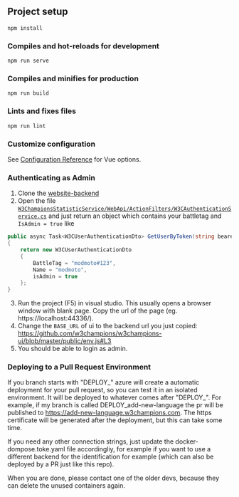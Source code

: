 ## Project setup

```
npm install
```

### Compiles and hot-reloads for development

```
npm run serve
```

### Compiles and minifies for production

```
npm run build
```

### Lints and fixes files

```
npm run lint
```

### Customize configuration

See [Configuration Reference](https://cli.vuejs.org/config/) for Vue options.

### Authenticating as Admin
1) Clone the [website-backend](https://github.com/w3champions/website-backend)
2) Open the file [`W3ChampionsStatisticService/WebApi/ActionFilters/W3CAuthenticationService.cs`](https://github.com/w3champions/website-backend/blob/master/W3ChampionsStatisticService/WebApi/ActionFilters/W3CAuthenticationService.cs) and just return an object which contains your battletag and `IsAdmin = true` like
```csharp
public async Task<W3CUserAuthenticationDto> GetUserByToken(string bearer)
{
    return new W3CUserAuthenticationDto
    {
        BattleTag = "modmoto#123",
        Name = "modmoto",
        isAdmin = true
    };
}
```

3) Run the project (F5) in visual studio. This usually opens a browser window with blank page. Copy the url of the page (eg. https://localhost:44336/).
4) Change the `BASE_URL` of ui to the backend url you just copied: https://github.com/w3champions/w3champions-ui/blob/master/public/env.js#L3
6) You should be able to login as admin.

### Deploying to a Pull Request Environment
If you branch starts with "DEPLOY_" azure will create a automatic deployment for your pull request, so you can test it in an isolated environment. It will be deployed to whatever comes after "DEPLOY_". For example, if my branch is called DEPLOY_add-new-language the pr will be published to https://add-new-language.w3champions.com. The https certificate will be generated after the deployment, but this can take some time.

If you need any other connection strings, just update the docker-dompose.toke.yaml file accordingliy, for example if you want to use a different backend for the identification for example (which can also be deployed by a PR just like this repo).

When you are done, please contact one of the older devs, because they can delete the unused containers again.
